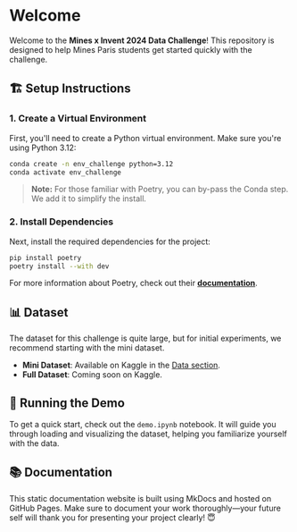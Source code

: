# Welcome

Welcome to the **Mines x Invent 2024 Data Challenge**! This repository is designed to help Mines Paris students get started quickly with the challenge.

## 🏗️ Setup Instructions

### 1. Create a Virtual Environment

First, you'll need to create a Python virtual environment. Make sure you're using Python 3.12:

```bash
conda create -n env_challenge python=3.12
conda activate env_challenge
```

> **Note:** For those familiar with Poetry, you can by-pass the Conda step. We add it to simplify the install.

### 2. Install Dependencies

Next, install the required dependencies for the project:

```bash
pip install poetry
poetry install --with dev
```

For more information about Poetry, check out their [**documentation**](https://python-poetry.org).

## 📊 Dataset

The dataset for this challenge is quite large, but for initial experiments, we recommend starting with the mini dataset.

- **Mini Dataset**: Available on Kaggle in the [Data section](https://www.kaggle.com/competitions/data-challenge-invent-mines2024/data).
- **Full Dataset**: Coming soon on Kaggle.

## 🧪 Running the Demo

To get a quick start, check out the `demo.ipynb` notebook. It will guide you through loading and visualizing the dataset, helping you familiarize yourself with the data.

## 📚 Documentation

This static documentation website is built using MkDocs and hosted on GitHub Pages. Make sure to document your work thoroughly—your future self will thank you for presenting your project clearly! 😇